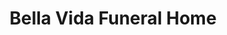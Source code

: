 ---
title: "Bella Vida Funeral Home"
url: /garden-city/bella-vida-funeral-home/
shop: Bestattungen
---